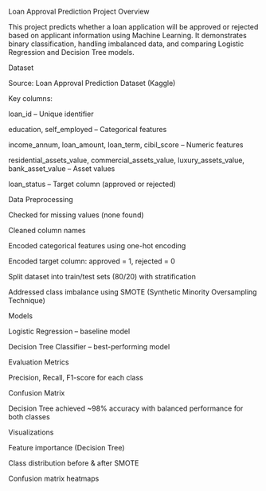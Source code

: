 Loan Approval Prediction
Project Overview

This project predicts whether a loan application will be approved or rejected based on applicant information using Machine Learning.
It demonstrates binary classification, handling imbalanced data, and comparing Logistic Regression and Decision Tree models.

Dataset

Source: Loan Approval Prediction Dataset (Kaggle)

Key columns:

loan_id – Unique identifier

education, self_employed – Categorical features

income_annum, loan_amount, loan_term, cibil_score – Numeric features

residential_assets_value, commercial_assets_value, luxury_assets_value, bank_asset_value – Asset values

loan_status – Target column (approved or rejected)

Data Preprocessing

Checked for missing values (none found)

Cleaned column names

Encoded categorical features using one-hot encoding

Encoded target column: approved = 1, rejected = 0

Split dataset into train/test sets (80/20) with stratification

Addressed class imbalance using SMOTE (Synthetic Minority Oversampling Technique)

Models

Logistic Regression – baseline model

Decision Tree Classifier – best-performing model

Evaluation Metrics

Precision, Recall, F1-score for each class

Confusion Matrix

Decision Tree achieved ~98% accuracy with balanced performance for both classes

Visualizations

Feature importance (Decision Tree)

Class distribution before & after SMOTE

Confusion matrix heatmaps
